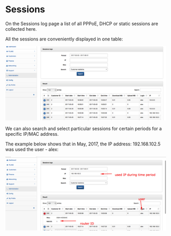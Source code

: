 Sessions
========

On the Sessions log page a list of all PPPoE, DHCP or static sessions are collected here.

All the sessions are conveniently displayed in one table:

![Sessions](sessions.png)

We can also search and select particular sessions for certain periods for a specific IP/MAC address.

The example below shows that in May, 2017, the IP address: 192.168.102.5 was used the user - alex: 

![Search sessions](search_sessions.png)
